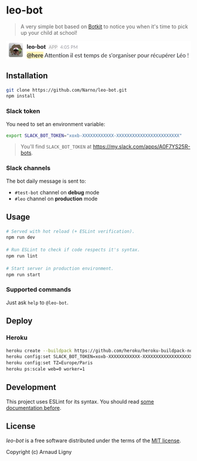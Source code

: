 # leo-bot

> A very simple bot based on [Botkit](https://github.com/howdyai/botkit) to notice you when it's time to pick up your child at school!

![Slack screen capture](./docs/leo-bot-slack-example.png)

## Installation

```bash
git clone https://github.com/Narno/leo-bot.git
npm install
```

### Slack token

You need to set an environment variable:

```bash
export SLACK_BOT_TOKEN="xoxb-XXXXXXXXXXXX-XXXXXXXXXXXXXXXXXXXXXXXX"
```

> You'll find `SLACK_BOT_TOKEN` at https://my.slack.com/apps/A0F7YS25R-bots.

### Slack channels

The bot daily message is sent to:
- `#test-bot` channel on **debug** mode
- `#leo` channel on **production** mode

## Usage

```bash
# Served with hot reload (+ ESLint verification).
npm run dev

# Run ESLint to check if code respects it's syntax.
npm run lint

# Start server in production environment.
npm run start
```

### Supported commands

Just ask `help` to `@leo-bot`.

## Deploy

### Heroku

```bash
heroku create --buildpack https://github.com/heroku/heroku-buildpack-nodejs.git
heroku config:set SLACK_BOT_TOKEN=xoxb-XXXXXXXXXXXX-XXXXXXXXXXXXXXXXXXXXXXXX
heroku config:set TZ=Europe/Paris
heroku ps:scale web=0 worker=1
```

## Development

This project uses ESLint for its syntax. You should read [some documentation before](https://eslint.org/docs/rules/).

## License

_leo-bot_ is a free software distributed under the terms of the [MIT license](https://opensource.org/licenses/MIT).

Copyright (c) Arnaud Ligny
